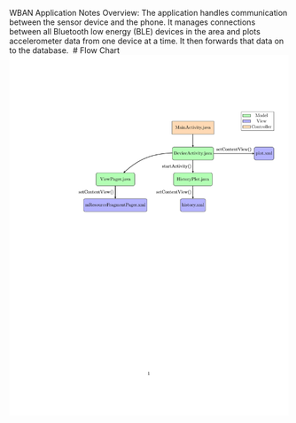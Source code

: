 ﻿WBAN Application Notes Overview: The application handles communication between the sensor device and the phone. It manages connections between all Bluetooth low energy (BLE) devices in the area and plots accelerometer data from one device at a time. It then forwards that data on to the database.
﻿
﻿# Flow Chart
﻿
﻿
﻿![flow chart](https://github.com/mdmosley1/WBAN_2.0/blob/master/pics/flow/old/Latex/flow_chart.jpg)
﻿
﻿
﻿
﻿
